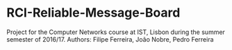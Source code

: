 # RCI-Reliable-Message-Board
Project for the Computer Networks course at IST, Lisbon during the summer semester of 2016/17.
Authors: Filipe Ferreira, João Nobre, Pedro Ferreira
